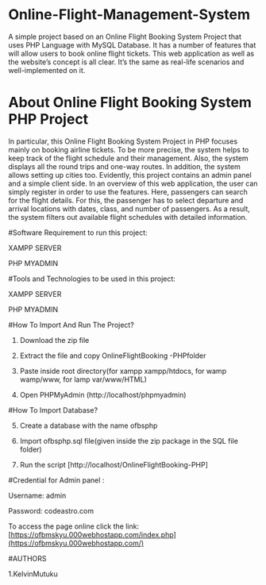 # Online-Flight-Management-System
A simple project based on an Online Flight Booking System Project that uses PHP Language with MySQL Database. It has a number of features that will allow users to book online flight tickets. This web application as well as the website’s concept is all clear. It’s the same as real-life scenarios and well-implemented on it. 

# **About Online Flight Booking System PHP Project**
In particular, this Online Flight Booking System Project in PHP focuses mainly on booking airline tickets. To be more precise, the system helps to keep track of the flight schedule and their management. Also, the system displays all the round trips and one-way routes. In addition, the system allows setting up cities too. Evidently, this project contains an admin panel and a simple client side. In an overview of this web application, the user can simply register in order to use the features. Here, passengers can search for the flight details. For this, the passenger has to select departure and arrival locations with dates, class, and number of passengers. As a result, the system filters out available flight schedules with detailed information.

#Software Requirement to run this project:

XAMPP SERVER

PHP MYADMIN

#Tools and Technologies to be used in this project:

XAMPP SERVER

PHP MYADMIN

#How To Import And Run The Project?

1. Download the zip file

2. Extract the file and copy OnlineFlightBooking -PHPfolder

3. Paste inside root directory(for xampp xampp/htdocs, for wamp wamp/www, for lamp var/www/HTML)

4. Open PHPMyAdmin (http://localhost/phpmyadmin)

#How To Import Database?

5. Create a database with the name ofbsphp

6. Import ofbsphp.sql file(given inside the zip package in the SQL file folder)

7. Run the script [http://localhost/OnlineFlightBooking-PHP]

#Credential for Admin panel :

Username: admin

Password: codeastro.com

To access the page online click the link: [https://ofbmskyu.000webhostapp.com/index.php](https://ofbmskyu.000webhostapp.com/)

#AUTHORS 

1.KelvinMutuku
